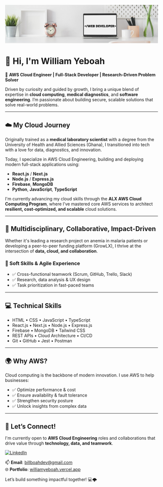 ![AWS Cloud Engineer Banner](https://github.com/Billboah/billboah/blob/main/Clean%20Work%20Place%20LinkedIn%20Banner.png)

# 👋 Hi, I'm William Yeboah

🚀 **AWS Cloud Engineer | Full-Stack Developer | Research-Driven Problem Solver**

Driven by curiosity and guided by growth, I bring a unique blend of expertise in **cloud computing**, **medical diagnostics**, and **software engineering**. I’m passionate about building secure, scalable solutions that solve real-world problems.

---

## ☁️ My Cloud Journey

Originally trained as a **medical laboratory scientist** with a degree from the University of Health and Allied Sciences (Ghana), I transitioned into tech with a love for data, diagnostics, and innovation.

Today, I specialize in AWS Cloud Engineering, building and deploying modern full-stack applications using:

- **React.js** / **Next.js**
- **Node.js** / **Express.js**
- **Firebase**, **MongoDB**
- **Python**, **JavaScript**, **TypeScript**

I'm currently advancing my cloud skills through the **ALX AWS Cloud Computing Program**, where I’ve mastered core AWS services to architect **resilient, cost-optimized, and scalable** cloud solutions.

---

## 🧠 Multidisciplinary, Collaborative, Impact-Driven

Whether it's leading a research project on anemia in malaria patients or developing a peer-to-peer funding platform (GrowLX), I thrive at the intersection of **data, cloud, and collaboration**.

### 🔹 Soft Skills & Agile Experience
- ✅ Cross-functional teamwork (Scrum, GitHub, Trello, Slack)
- ✅ Research, data analysis & UX design
- ✅ Task prioritization in fast-paced teams

---

## 💻 Technical Skills

- HTML • CSS • JavaScript • TypeScript  
- React.js • Next.js • Node.js • Express.js  
- Firebase • MongoDB • Tailwind CSS  
- REST APIs • Cloud Architecture • CI/CD  
- Git • GitHub • Jest • Postman  

---

## 🌍 Why AWS?

Cloud computing is the backbone of modern innovation. I use AWS to help businesses:

- ✅ Optimize performance & cost
- ✅ Ensure availability & fault tolerance
- ✅ Strengthen security posture
- ✅ Unlock insights from complex data

---

## 🤝 Let’s Connect!

I'm currently open to **AWS Cloud Engineering** roles and collaborations that drive value through **technology, data, and teamwork**.

[![LinkedIn](https://cdn.jsdelivr.net/npm/simple-icons@3.0.1/icons/linkedin.svg)](https://www.linkedin.com/in/billboah/)

📫 **Email**: [billboahdev@gmail.com](mailto:billboahdev@gmail.com)  
🌐 **Portfolio**: [williamyeboah.vercel.app](https://williamyeboah.vercel.app)

Let’s build something impactful together! 💻🌩️
